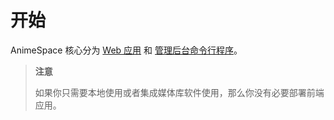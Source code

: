 # 开始

AnimeSpace 核心分为 [Web 应用](https://github.com/yjl9903/AnimeSpace/tree/main/packages/app) 和 [管理后台命令行程序](https://github.com/yjl9903/AnimeSpace/tree/main/packages/cli)。

> **注意**
>
> 如果你只需要本地使用或者集成媒体库软件使用，那么你没有必要部署前端应用。

